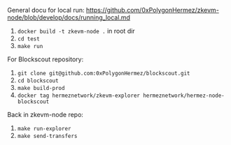 General docu for local run: https://github.com/0xPolygonHermez/zkevm-node/blob/develop/docs/running_local.md

1. `docker build -t zkevm-node .` in root dir
2. `cd test`
3. `make run`

For Blockscout repository: 
1. `git clone git@github.com:0xPolygonHermez/blockscout.git`
2. `cd blockscout`
3. `make build-prod`
4. `docker tag hermeznetwork/zkevm-explorer hermeznetwork/hermez-node-blockscout`

Back in zkevm-node repo: 
1. `make run-explorer`
2. `make send-transfers`
